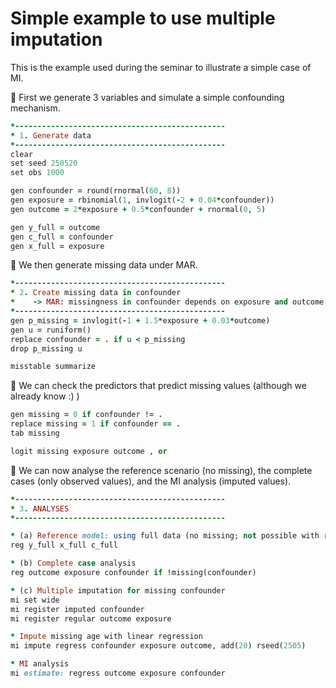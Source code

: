 # Simple example to use multiple imputation

This is the example used during the seminar to illustrate a simple case of MI. 

🔰 First we generate 3 variables and simulate a simple confounding mechanism.

```ruby
*-----------------------------------------------
* 1. Generate data
*-----------------------------------------------
clear
set seed 250520
set obs 1000

gen confounder = round(rnormal(60, 8))
gen exposure = rbinomial(1, invlogit(-2 + 0.04*confounder))
gen outcome = 2*exposure + 0.5*confounder + rnormal(0, 5)

gen y_full = outcome
gen c_full = confounder
gen x_full = exposure
```

🔰 We then generate missing data under MAR.

```ruby
*-----------------------------------------------
* 2. Create missing data in confounder 
*    -> MAR: missingness in confounder depends on exposure and outcome
*-----------------------------------------------
gen p_missing = invlogit(-1 + 1.5*exposure + 0.03*outcome) 
gen u = runiform()
replace confounder = . if u < p_missing
drop p_missing u

misstable summarize
```

🔰 We can check the predictors that predict missing values (although we already know :) )

```ruby
gen missing = 0 if confounder != . 
replace missing = 1 if confounder == . 
tab missing 

logit missing exposure outcome , or
```

🔰 We can now analyse the reference scenario (no missing), the complete cases (only observed values), and the MI analysis (imputed values).

```ruby
*-----------------------------------------------
* 3. ANALYSES
*-----------------------------------------------

* (a) Reference model: using full data (no missing; not possible with real data)
reg y_full x_full c_full

* (b) Complete case analysis
reg outcome exposure confounder if !missing(confounder)

* (c) Multiple imputation for missing confounder
mi set wide
mi register imputed confounder
mi register regular outcome exposure

* Impute missing age with linear regression
mi impute regress confounder exposure outcome, add(20) rseed(2505)

* MI analysis
mi estimate: regress outcome exposure confounder
```
